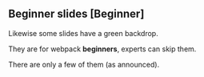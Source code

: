 ## Beginner slides [Beginner]

Likewise some slides have a green backdrop.

They are for webpack **beginners**, experts can skip them.

There are only a few of them (as announced).